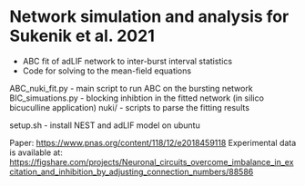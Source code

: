# Network simulation and analysis for Sukenik et al. 2021
- ABC fit of adLIF network to inter-burst interval statistics
- Code for solving to the mean-field equations

ABC_nuki_fit.py - main script to run ABC on the bursting network
BIC_simuations.py - blocking inhibtion in the fitted network (in silico
bicuculline application)
nuki/ - scripts to parse the fitting results

setup.sh - install NEST and adLIF model on ubuntu 

Paper: https://www.pnas.org/content/118/12/e2018459118
Experimental data is available at:
https://figshare.com/projects/Neuronal_circuits_overcome_imbalance_in_excitation_and_inhibition_by_adjusting_connection_numbers/88586





